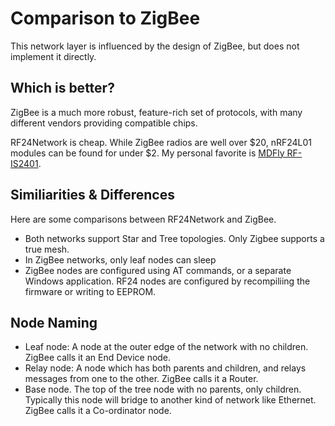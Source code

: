 # Comparison to ZigBee
This network layer is influenced by the design of ZigBee, but does not implement it
directly.

## Which is better?
ZigBee is a much more robust, feature-rich set of protocols, with many different vendors
providing compatible chips.

RF24Network is cheap.  While ZigBee radios are well over $20, nRF24L01 modules can be found
for under $2.  My personal favorite is [MDFly RF-IS2401](http://www.mdfly.com/index.php?main_page=product_info&products_id=82).

## Similiarities & Differences
Here are some comparisons between RF24Network and ZigBee.

- Both networks support Star and Tree topologies.  Only Zigbee supports a true mesh.
- In ZigBee networks, only leaf nodes can sleep
- ZigBee nodes are configured using AT commands, or a separate Windows application.
RF24 nodes are configured by recompiliing the firmware or writing to EEPROM.

## Node Naming
- Leaf node: A node at the outer edge of the network with no children.  ZigBee calls it
an End Device node.
- Relay node: A node which has both parents and children, and relays messages from one
to the other.  ZigBee calls it a Router.
- Base node.  The top of the tree node with no parents, only children.  Typically this node
will bridge to another kind of network like Ethernet.  ZigBee calls it a Co-ordinator node.
